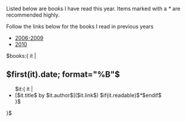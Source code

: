 Listed below are books I have read this year. Items marked with a <em
class="impt">*</em> are recommended highly.

Follow the links below for the books I read in previous years

* [2006-2009](old_2006-2009.html) 
* [2010](old_2010.html)

$books:{
  it |
## $first(it).date; format="%B"$

<ul>
$it:{
  it | <li data-category="$it.category$" data-year="2010">[$it.title$ by $it.author$]($it.link$)&nbsp;$if(it.readable)$<em class="impt">*</em>$endif$</li>
}$
</ul>  
}$
